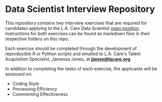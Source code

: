 # Data Scientist Interview Repository

This repository contains two interview exercises that are required for candidates applying to the L.A. Care Data Scientist [open position](https://jobs.lacare.org/job/Los-Angeles-Data-Scientist-CA-90017/522906100/). Instructions for both exercises can be found as markdown files in their respective folders on this repo.

Each exercise should be completed through the development of reproducible R or Python scripts and emailed to L.A. Care's Talent Acquisition Specialist, Jamessa Jones, at **jjones@lacare.org**. 

In addition to completing the tasks of each exercise, the applicants will be assessed on:
- Coding Style
- Processing Efficiency
- Commenting Effectiveness

